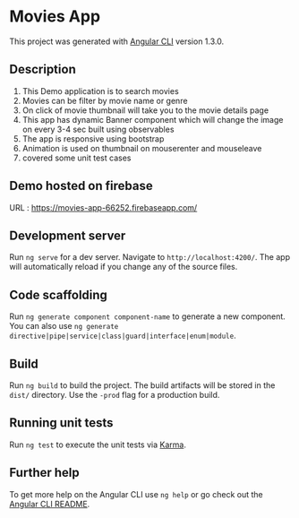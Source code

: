 # Movies App

This project was generated with [Angular CLI](https://github.com/angular/angular-cli) version 1.3.0.

## Description

1. This Demo application is to search movies
2. Movies can be filter by movie name or genre
3. On click of movie thumbnail will take you to the movie details page
4. This app has dynamic Banner component which will change the image on every 3-4 sec built using observables
5. The app is responsive using bootstrap
6. Animation is used on thumbnail on mouserenter and mouseleave
7. covered some unit test cases


## Demo hosted on firebase
URL : https://movies-app-66252.firebaseapp.com/

## Development server

Run `ng serve` for a dev server. Navigate to `http://localhost:4200/`. The app will automatically reload if you change any of the source files.

## Code scaffolding

Run `ng generate component component-name` to generate a new component. You can also use `ng generate directive|pipe|service|class|guard|interface|enum|module`.

## Build

Run `ng build` to build the project. The build artifacts will be stored in the `dist/` directory. Use the `-prod` flag for a production build.

## Running unit tests

Run `ng test` to execute the unit tests via [Karma](https://karma-runner.github.io).

## Further help

To get more help on the Angular CLI use `ng help` or go check out the [Angular CLI README](https://github.com/angular/angular-cli/blob/master/README.md).
